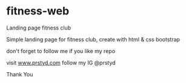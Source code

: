 # fitness-web
Landing page fitness club

Simple landing page for fitness club, create with html & css bootstrap

don't forget to follow me if you like my repo

visit www.prstyd.com
follow my IG @prstyd

Thank You
